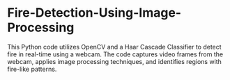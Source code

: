 # Fire-Detection-Using-Image-Processing
This Python code utilizes OpenCV and a Haar Cascade Classifier to detect fire in real-time using a webcam. The code captures video frames from the webcam, applies image processing techniques, and identifies regions with fire-like patterns.
